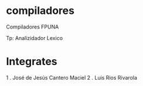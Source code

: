 compiladores
============

Compiladores FPUNA

Tp: Analizidador Lexico

Integrates
==========
1 . José de Jesús Cantero Maciel
2 . Luis Rios Rivarola
